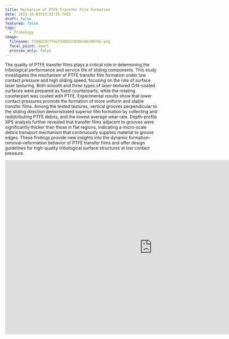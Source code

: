 ```yaml
---
title: Mechanism of PTFE Transfer Film Formation
date: 2023-10-03T22:53:25.745Z
draft: false
featured: false
tags:
  - Tribology
image:
  filename: 719481917f9e72d00321b92e86c697d2.png
  focal_point: Smart
  preview_only: false
---
```

The quality of PTFE transfer films plays a critical role in determining the tribological performance and service life of sliding components. This study investigates the mechanism of PTFE transfer film formation under low contact pressure and high sliding speed, focusing on the role of surface laser texturing. Both smooth and three types of laser-textured CrN-coated surfaces were prepared as fixed counterparts, while the rotating counterpart was coated with PTFE. Experimental results show that lower contact pressures promote the formation of more uniform and stable transfer films. Among the tested textures, vertical grooves perpendicular to the sliding direction demonstrated superior film formation by collecting and redistributing PTFE debris, and the lowest average wear rate. Depth-profile XPS analysis further revealed that transfer films adjacent to grooves were significantly thicker than those in flat regions, indicating a micro-scale debris transport mechanism that continuously supplies material to groove edges. These findings provide new insights into the dynamic formation–removal–reformation behavior of PTFE transfer films and offer design guidelines for high-quality tribological surface structures at low contact pressure.

<iframe src="https://docs.google.com/presentation/d/e/2PACX-1vQAzQIi_3RM1ajT9jLG9BzTF0bQDy8IqnnHJILkGiR_M/embed?start=false&loop=false&delayms=3000"
        frameborder="0"
        width="960"
        height="569"
        allowfullscreen
        mozallowfullscreen
        webkitallowfullscreen>
</iframe>

